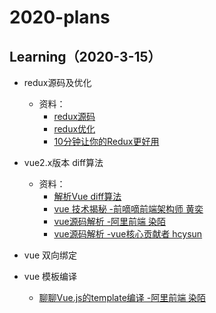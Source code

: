 # 2020-plans

## Learning（2020-3-15）
- redux源码及优化
  - 资料：
    - [redux源码](https://github.com/brickspert/blog/issues/22)  
    - [redux优化](https://github.com/qinjialei24/vuex-redux/blob/master/src/index.js)
    - [10分钟让你的Redux更好用](https://zhuanlan.zhihu.com/p/107842099)

- vue2.x版本 diff算法  
  - 资料：
    - [解析Vue diff算法](https://zhuanlan.zhihu.com/p/76384873)
    - [vue 技术揭秘 -前嘀嘀前端架构师 黄奕](https://ustbhuangyi.github.io/vue-analysis/v2/prepare/)
    - [vue源码解析 -阿里前端 染陌](https://github.com/answershuto/learnVue)
    - [vue源码解析 -vue核心贡献者 hcysun](http://hcysun.me/vue-design/zh/essence-of-comp.html)
- vue 双向绑定 
- vue 模板编译
  - [聊聊Vue.js的template编译 -阿里前端 染陌](https://www.zhihu.com/search?type=content&q=vue%E6%A8%A1%E6%9D%BF%E7%BC%96%E8%AF%91)
